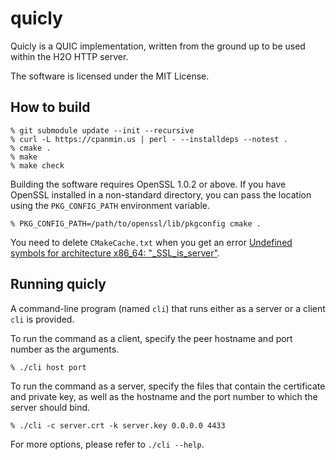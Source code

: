 quicly
===

Quicly is a QUIC implementation, written from the ground up to be used within the H2O HTTP server.

The software is licensed under the MIT License.

How to build
---

```
% git submodule update --init --recursive
% curl -L https://cpanmin.us | perl - --installdeps --notest .
% cmake .
% make
% make check
```

Building the software requires OpenSSL 1.0.2 or above.
If you have OpenSSL installed in a non-standard directory, you can pass the location using the `PKG_CONFIG_PATH` environment variable.

```
% PKG_CONFIG_PATH=/path/to/openssl/lib/pkgconfig cmake .
```

You need to delete `CMakeCache.txt` when you get an error [Undefined symbols for architecture x86_64: "_SSL_is_server"](https://github.com/h2o/h2o/issues/2093).

Running quicly
---

A command-line program (named `cli`) that runs either as a server or a client `cli` is provided.

To run the command as a client, specify the peer hostname and port number as the arguments.

```
% ./cli host port
```

To run the command as a server, specify the files that contain the certificate and private key, as well as the hostname and the port number to which the server should bind.

```
% ./cli -c server.crt -k server.key 0.0.0.0 4433
```

For more options, please refer to `./cli --help`.
